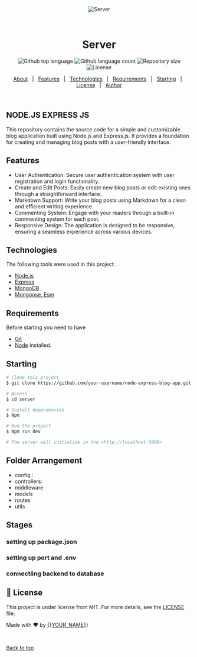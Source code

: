 <div align="center" id="top"> 
  <img src="./.github/app.gif" alt="Server" />

  &#xa0;

  <!-- <a href="https://server.netlify.app">Demo</a> -->
</div>

<h1 align="center">Server</h1>

<p align="center">
  <img alt="Github top language" src="https://img.shields.io/github/languages/top/{{YOUR_GITHUB_USERNAME}}/server?color=56BEB8">

  <img alt="Github language count" src="https://img.shields.io/github/languages/count/{{YOUR_GITHUB_USERNAME}}/server?color=56BEB8">

  <img alt="Repository size" src="https://img.shields.io/github/repo-size/{{YOUR_GITHUB_USERNAME}}/server?color=56BEB8">

  <img alt="License" src="https://img.shields.io/github/license/{{YOUR_GITHUB_USERNAME}}/server?color=56BEB8">

  <!-- <img alt="Github issues" src="https://img.shields.io/github/issues/{{YOUR_GITHUB_USERNAME}}/server?color=56BEB8" /> -->

  <!-- <img alt="Github forks" src="https://img.shields.io/github/forks/{{YOUR_GITHUB_USERNAME}}/server?color=56BEB8" /> -->

  <!-- <img alt="Github stars" src="https://img.shields.io/github/stars/{{YOUR_GITHUB_USERNAME}}/server?color=56BEB8" /> -->
</p>

<!-- Status -->

<!-- <h4 align="center"> 
	🚧  Server 🚀 Under construction...  🚧
</h4> 

<hr> -->

<p align="center">
  <a href="#dart-about">About</a> &#xa0; | &#xa0; 
  <a href="#sparkles-features">Features</a> &#xa0; | &#xa0;
  <a href="#rocket-technologies">Technologies</a> &#xa0; | &#xa0;
  <a href="#white_check_mark-requirements">Requirements</a> &#xa0; | &#xa0;
  <a href="#checkered_flag-starting">Starting</a> &#xa0; | &#xa0;
  <a href="#memo-license">License</a> &#xa0; | &#xa0;
  <a href="https://github.com/{{YOUR_GITHUB_USERNAME}}" target="_blank">Author</a>
</p>

<br>

## NODE.JS EXPRESS JS ##

This repository contains the source code for a simple and customizable blog application built using Node.js and Express.js. It provides a foundation for creating and managing blog posts with a user-friendly interface.

## Features ##
- User Authentication: Secure user authentication system with user registration and login functionality.
- Create and Edit Posts: Easily create new blog posts or edit existing ones through a straightforward interface.
- Markdown Support: Write your blog posts using Markdown for a clean and efficient writing experience.
- Commenting System: Engage with your readers through a built-in commenting system for each post.
- Responsive Design: The application is designed to be responsive, ensuring a seamless experience across various devices.

## Technologies ##

The following tools were used in this project:
- [Node.js](https://nodejs.org/en/)
- [Express](https://pt-br.reactjs.org/)
- [MongoDB](https://reactnative.dev/)
- [Mongoose, Esm ](https://www.typescriptlang.org/)

## Requirements ##

Before starting  you need to have
- [Git](https://git-scm.com)
- [Node](https://nodejs.org/en/) installed.

## Starting ##

```bash
# Clone this project
$ git clone https://github.com/your-username/node-express-blog-app.git

# Access
$ cd server

# Install dependencies
$ Npm

# Run the project
$ Npm run dev

# The server will initialize in the <http://localhost:5000>
```

## Folder Arrangement ##
- config : 
- controllers:
- middleware
- models
- routes
- utils


## Stages ##
### setting up package.json
### setting up port and .env 
### connectiing backend to database

## :memo: License ##

This project is under license from MIT. For more details, see the [LICENSE](LICENSE.md) file.


Made with :heart: by <a href="https://github.com/{{YOUR_GITHUB_USERNAME}}" target="_blank">{{YOUR_NAME}}</a>

&#xa0;

<a href="#top">Back to top</a>
